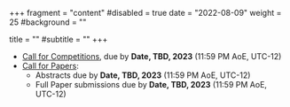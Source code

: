 +++
fragment = "content"
#disabled = true
date = "2022-08-09"
weight = 25
#background = ""

title = ""
#subtitle = ""
+++
* [Call for Competitions](/participate-cfc), due by **Date, TBD, 2023** (11:59 PM AoE, UTC-12)
* [Call for Papers](/participate-cfp):
  * Abstracts due by **Date, TBD, 2023** (11:59 PM AoE, UTC-12)
  * Full Paper​ ​submissions due by **Date, TBD, 2023** (11:59 PM AoE, UTC-12)